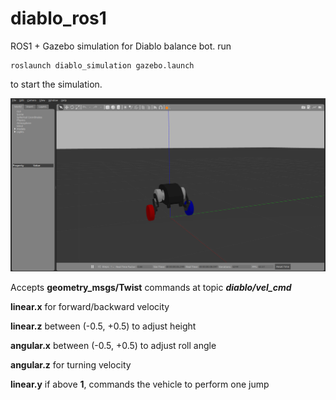 # diablo_ros1

ROS1 + Gazebo simulation for Diablo balance bot.
run

    roslaunch diablo_simulation gazebo.launch

to start the simulation. 

![Screenshot](diablo.png)

Accepts **geometry_msgs/Twist** commands at topic ***diablo/vel_cmd***

**linear.x** for forward/backward velocity

**linear.z** between (-0.5, +0.5) to adjust height

**angular.x** between (-0.5, +0.5) to adjust roll angle

**angular.z** for turning velocity

**linear.y** if above **1**, commands the vehicle to perform one jump
